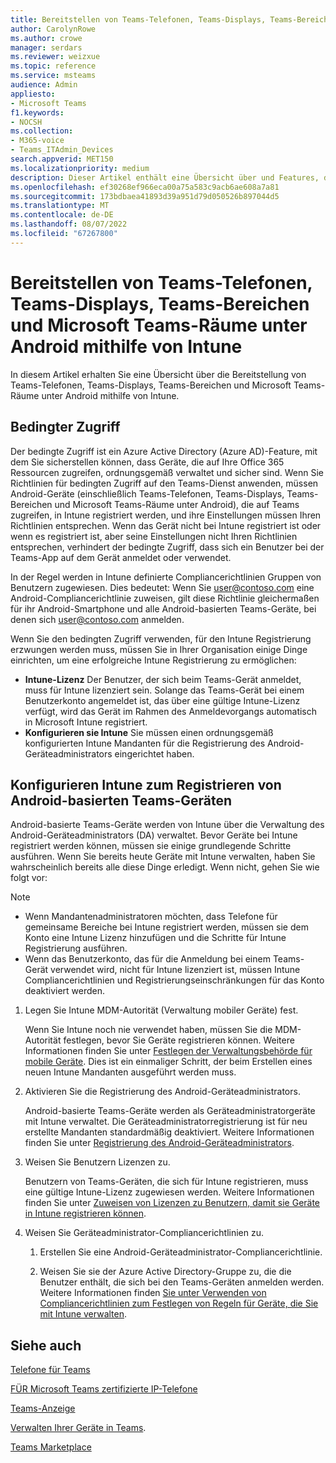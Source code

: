 ```yaml
---
title: Bereitstellen von Teams-Telefonen, Teams-Displays, Teams-Bereichen und Microsoft Teams-Räume unter Android mithilfe von Intune
author: CarolynRowe
ms.author: crowe
manager: serdars
ms.reviewer: weizxue
ms.topic: reference
ms.service: msteams
audience: Admin
appliesto:
- Microsoft Teams
f1.keywords:
- NOCSH
ms.collection:
- M365-voice
- Teams_ITAdmin_Devices
search.appverid: MET150
ms.localizationpriority: medium
description: Dieser Artikel enthält eine Übersicht über und Features, die von Microsoft Teams Android-Geräten unterstützt werden.
ms.openlocfilehash: ef30268ef966eca00a75a583c9acb6ae608a7a81
ms.sourcegitcommit: 173bdbaea41893d39a951d79d050526b897044d5
ms.translationtype: MT
ms.contentlocale: de-DE
ms.lasthandoff: 08/07/2022
ms.locfileid: "67267800"
---
```

# <a name="deploy-teams-phones-teams-displays-teams-panels-and-microsoft-teams-rooms-on-android-using-intune"></a>Bereitstellen von Teams-Telefonen, Teams-Displays, Teams-Bereichen und Microsoft Teams-Räume unter Android mithilfe von Intune

In diesem Artikel erhalten Sie eine Übersicht über die Bereitstellung von Teams-Telefonen, Teams-Displays, Teams-Bereichen und Microsoft Teams-Räume unter Android mithilfe von Intune.

## <a name="conditional-access"></a>Bedingter Zugriff

Der bedingte Zugriff ist ein Azure Active Directory (Azure AD)-Feature, mit dem Sie sicherstellen können, dass Geräte, die auf Ihre Office 365 Ressourcen zugreifen, ordnungsgemäß verwaltet und sicher sind.  Wenn Sie Richtlinien für bedingten Zugriff auf den Teams-Dienst anwenden, müssen Android-Geräte (einschließlich Teams-Telefonen, Teams-Displays, Teams-Bereichen und Microsoft Teams-Räume unter Android), die auf Teams zugreifen, in Intune registriert werden, und ihre Einstellungen müssen Ihren Richtlinien entsprechen.  Wenn das Gerät nicht bei Intune registriert ist oder wenn es registriert ist, aber seine Einstellungen nicht Ihren Richtlinien entsprechen, verhindert der bedingte Zugriff, dass sich ein Benutzer bei der Teams-App auf dem Gerät anmeldet oder verwendet.

In der Regel werden in Intune definierte Compliancerichtlinien Gruppen von Benutzern zugewiesen.  Dies bedeutet: Wenn Sie user@contoso.com eine Android-Compliancerichtlinie zuweisen, gilt diese Richtlinie gleichermaßen für ihr Android-Smartphone und alle Android-basierten Teams-Geräte, bei denen sich user@contoso.com anmelden.

Wenn Sie den bedingten Zugriff verwenden, für den Intune Registrierung erzwungen werden muss, müssen Sie in Ihrer Organisation einige Dinge einrichten, um eine erfolgreiche Intune Registrierung zu ermöglichen:

- **Intune-Lizenz** Der Benutzer, der sich beim Teams-Gerät anmeldet, muss für Intune lizenziert sein.  Solange das Teams-Gerät bei einem Benutzerkonto angemeldet ist, das über eine gültige Intune-Lizenz verfügt, wird das Gerät im Rahmen des Anmeldevorgangs automatisch in Microsoft Intune registriert.
- **Konfigurieren sie Intune** Sie müssen einen ordnungsgemäß konfigurierten Intune Mandanten für die Registrierung des Android-Geräteadministrators eingerichtet haben.

## <a name="configure-intune-to-enroll-teams-android-based-devices"></a>Konfigurieren Intune zum Registrieren von Android-basierten Teams-Geräten

Android-basierte Teams-Geräte werden von Intune über die Verwaltung des Android-Geräteadministrators (DA) verwaltet. Bevor Geräte bei Intune registriert werden können, müssen sie einige grundlegende Schritte ausführen.  Wenn Sie bereits heute Geräte mit Intune verwalten, haben Sie wahrscheinlich bereits alle diese Dinge erledigt.  Wenn nicht, gehen Sie wie folgt vor:

> [!NOTE]
> - Wenn Mandantenadministratoren möchten, dass Telefone für gemeinsame Bereiche bei Intune registriert werden, müssen sie dem Konto eine Intune Lizenz hinzufügen und die Schritte für Intune Registrierung ausführen.
> - Wenn das Benutzerkonto, das für die Anmeldung bei einem Teams-Gerät verwendet wird, nicht für Intune lizenziert ist, müssen Intune Compliancerichtlinien und Registrierungseinschränkungen für das Konto deaktiviert werden.



1. Legen Sie Intune MDM-Autorität (Verwaltung mobiler Geräte) fest.  

   Wenn Sie Intune noch nie verwendet haben, müssen Sie die MDM-Autorität festlegen, bevor Sie Geräte registrieren können. Weitere Informationen finden Sie unter [Festlegen der Verwaltungsbehörde für mobile Geräte](/intune/fundamentals/mdm-authority-set).  Dies ist ein einmaliger Schritt, der beim Erstellen eines neuen Intune Mandanten ausgeführt werden muss.
1. Aktivieren Sie die Registrierung des Android-Geräteadministrators.
  
   Android-basierte Teams-Geräte werden als Geräteadministratorgeräte mit Intune verwaltet.  Die Geräteadministratorregistrierung ist für neu erstellte Mandanten standardmäßig deaktiviert. Weitere Informationen finden Sie unter [Registrierung des Android-Geräteadministrators](/intune/enrollment/android-enroll-device-administrator).
1. Weisen Sie Benutzern Lizenzen zu. 
 
   Benutzern von Teams-Geräten, die sich für Intune registrieren, muss eine gültige Intune-Lizenz zugewiesen werden. Weitere Informationen finden Sie unter [Zuweisen von Lizenzen zu Benutzern, damit sie Geräte in Intune registrieren können](/intune/fundamentals/licenses-assign).
1. Weisen Sie Geräteadministrator-Compliancerichtlinien zu.  

   1. Erstellen Sie eine Android-Geräteadministrator-Compliancerichtlinie.

   1. Weisen Sie sie der Azure Active Directory-Gruppe zu, die die Benutzer enthält, die sich bei den Teams-Geräten anmelden werden. Weitere Informationen finden [Sie unter Verwenden von Compliancerichtlinien zum Festlegen von Regeln für Geräte, die Sie mit Intune verwalten](/mem/intune/protect/device-compliance-get-started).

## <a name="see-also"></a>Siehe auch

[Telefone für Teams](phones-for-teams.md)

[FÜR Microsoft Teams zertifizierte IP-Telefone](teams-ip-phones.md)

[Teams-Anzeige](teams-displays.md)

[Verwalten Ihrer Geräte in Teams](device-management.md).

[Teams Marketplace](https://office.com/teamsdevices)
